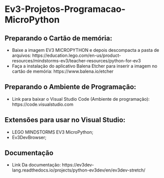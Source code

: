 # Ev3-Projetos-Programacao-MicroPython

## Preparando o Cartão de memória:
<ul>
    <li>Baixe a imagem EV3 MICROPYTHON e depois descompacta a pasta de arquivos: https://education.lego.com/en-us/product-resources/mindstorms-ev3/teacher-resources/python-for-ev3</li>
    <li>Faça a instalação do aplicativo Balena Etcher para inserir a imagem no cartão de memória: https://www.balena.io/etcher</li>
</ul>

## Preparando o Ambiente de Programação:
<ul>
    <li>Link para baixar o Visual Studio Code (Ambiente de programação): https://code.visualstudio.com</li>
</ul>

## Extensões para usar no Visual Studio:
<ul>
    <li>LEGO MINDSTORMS EV3 MicroPython;</li>
    <li>Ev3DevBrowser;</li>
</ul>

## Documentação
<ul>
    <li>Link Da documentação: https://ev3dev-lang.readthedocs.io/projects/python-ev3dev/en/ev3dev-stretch/</li>
</ul>
